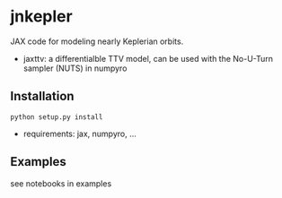 # jnkepler
JAX code for modeling nearly Keplerian orbits.

- jaxttv: a differentialble TTV model, can be used with the No-U-Turn sampler (NUTS) in numpyro



## Installation

```python setup.py install```

* requirements: jax, numpyro, ...

  


## Examples

see notebooks in examples
